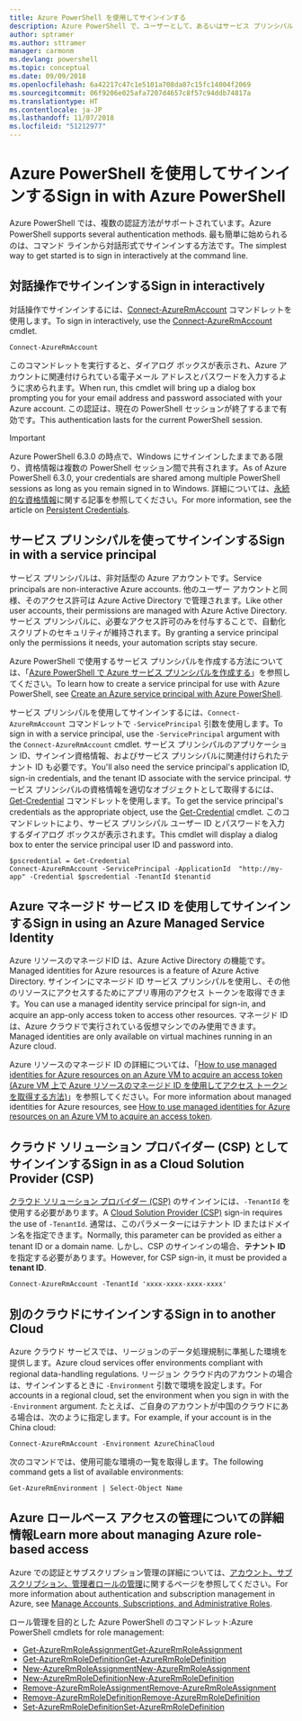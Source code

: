 ```yaml
---
title: Azure PowerShell を使用してサインインする
description: Azure PowerShell で、ユーザーとして、あるいはサービス プリンシパルまたは Azure リソースのマネージド ID を使用してサインインする方法。
author: sptramer
ms.author: sttramer
manager: carmonm
ms.devlang: powershell
ms.topic: conceptual
ms.date: 09/09/2018
ms.openlocfilehash: 6a42217c47c1e5101a708da87c15fc14004f2069
ms.sourcegitcommit: 06f9206e025afa7207d4657c8f57c94ddb74817a
ms.translationtype: HT
ms.contentlocale: ja-JP
ms.lasthandoff: 11/07/2018
ms.locfileid: "51212977"
---
```

# <a name="sign-in-with-azure-powershell"></a><span data-ttu-id="53b36-103">Azure PowerShell を使用してサインインする</span><span class="sxs-lookup"><span data-stu-id="53b36-103">Sign in with Azure PowerShell</span></span>

<span data-ttu-id="53b36-104">Azure PowerShell では、複数の認証方法がサポートされています。</span><span class="sxs-lookup"><span data-stu-id="53b36-104">Azure PowerShell supports several authentication methods.</span></span> <span data-ttu-id="53b36-105">最も簡単に始められるのは、コマンド ラインから対話形式でサインインする方法です。</span><span class="sxs-lookup"><span data-stu-id="53b36-105">The simplest way to get started is to sign in interactively at the command line.</span></span>

## <a name="sign-in-interactively"></a><span data-ttu-id="53b36-106">対話操作でサインインする</span><span class="sxs-lookup"><span data-stu-id="53b36-106">Sign in interactively</span></span>

<span data-ttu-id="53b36-107">対話操作でサインインするには、[Connect-AzureRmAccount](/powershell/module/azurerm.profile/connect-azurermaccount) コマンドレットを使用します。</span><span class="sxs-lookup"><span data-stu-id="53b36-107">To sign in interactively, use the [Connect-AzureRmAccount](/powershell/module/azurerm.profile/connect-azurermaccount) cmdlet.</span></span>

```azurepowershell-interactive
Connect-AzureRmAccount
```

<span data-ttu-id="53b36-108">このコマンドレットを実行すると、ダイアログ ボックスが表示され、Azure アカウントに関連付けられている電子メール アドレスとパスワードを入力するように求められます。</span><span class="sxs-lookup"><span data-stu-id="53b36-108">When run, this cmdlet will bring up a dialog box prompting you for your email address and password associated with your Azure account.</span></span> <span data-ttu-id="53b36-109">この認証は、現在の PowerShell セッションが終了するまで有効です。</span><span class="sxs-lookup"><span data-stu-id="53b36-109">This authentication lasts for the current PowerShell session.</span></span>

> [!IMPORTANT]
> <span data-ttu-id="53b36-110">Azure PowerShell 6.3.0 の時点で、Windows にサインインしたままである限り、資格情報は複数の PowerShell セッション間で共有されます。</span><span class="sxs-lookup"><span data-stu-id="53b36-110">As of Azure PowerShell 6.3.0, your credentials are shared among multiple PowerShell sessions as long as you remain signed in to Windows.</span></span> <span data-ttu-id="53b36-111">詳細については、[永続的な資格情報](context-persistence.md)に関する記事を参照してください。</span><span class="sxs-lookup"><span data-stu-id="53b36-111">For more information, see the article on [Persistent Credentials](context-persistence.md).</span></span>

## <a name="sign-in-with-a-service-principal"></a><span data-ttu-id="53b36-112">サービス プリンシパルを使ってサインインする</span><span class="sxs-lookup"><span data-stu-id="53b36-112">Sign in with a service principal</span></span>

<span data-ttu-id="53b36-113">サービス プリンシパルは、非対話型の Azure アカウントです。</span><span class="sxs-lookup"><span data-stu-id="53b36-113">Service principals are non-interactive Azure accounts.</span></span> <span data-ttu-id="53b36-114">他のユーザー アカウントと同様、そのアクセス許可は Azure Active Directory で管理されます。</span><span class="sxs-lookup"><span data-stu-id="53b36-114">Like other user accounts, their permissions are managed with Azure Active Directory.</span></span> <span data-ttu-id="53b36-115">サービス プリンシパルに、必要なアクセス許可のみを付与することで、自動化スクリプトのセキュリティが維持されます。</span><span class="sxs-lookup"><span data-stu-id="53b36-115">By granting a service principal only the permissions it needs, your automation scripts stay secure.</span></span>

<span data-ttu-id="53b36-116">Azure PowerShell で使用するサービス プリンシパルを作成する方法については、「[Azure PowerShell で Azure サービス プリンシパルを作成する](create-azure-service-principal-azureps.md)」を参照してください。</span><span class="sxs-lookup"><span data-stu-id="53b36-116">To learn how to create a service principal for use with Azure PowerShell, see [Create an Azure service principal with Azure PowerShell](create-azure-service-principal-azureps.md).</span></span>

<span data-ttu-id="53b36-117">サービス プリンシパルを使用してサインインするには、`Connect-AzureRmAccount` コマンドレットで `-ServicePrincipal` 引数を使用します。</span><span class="sxs-lookup"><span data-stu-id="53b36-117">To sign in with a service principal, use the `-ServicePrincipal` argument with the `Connect-AzureRmAccount` cmdlet.</span></span> <span data-ttu-id="53b36-118">サービス プリンシパルのアプリケーション ID、サインイン資格情報、およびサービス プリンシパルに関連付けられたテナント ID も必要です。</span><span class="sxs-lookup"><span data-stu-id="53b36-118">You'll also need the service principal's application ID, sign-in credentials, and the tenant ID associate with the service principal.</span></span> <span data-ttu-id="53b36-119">サービス プリンシパルの資格情報を適切なオブジェクトとして取得するには、[Get-Credential](/powershell/module/microsoft.powershell.security/get-credential) コマンドレットを使用します。</span><span class="sxs-lookup"><span data-stu-id="53b36-119">To get the service principal's credentials as the appropriate object, use the [Get-Credential](/powershell/module/microsoft.powershell.security/get-credential) cmdlet.</span></span> <span data-ttu-id="53b36-120">このコマンドレットにより、サービス プリンシパル ユーザー ID とパスワードを入力するダイアログ ボックスが表示されます。</span><span class="sxs-lookup"><span data-stu-id="53b36-120">This cmdlet will display a dialog box to enter the service principal user ID and password into.</span></span>

```azurepowershell-interactive
$pscredential = Get-Credential
Connect-AzureRmAccount -ServicePrincipal -ApplicationId  "http://my-app" -Credential $pscredential -TenantId $tenantid
```

## <a name="sign-in-using-an-azure-managed-service-identity"></a><span data-ttu-id="53b36-121">Azure マネージド サービス ID を使用してサインインする</span><span class="sxs-lookup"><span data-stu-id="53b36-121">Sign in using an Azure Managed Service Identity</span></span>

<span data-ttu-id="53b36-122">Azure リソースのマネージドID は、Azure Active Directory の機能です。</span><span class="sxs-lookup"><span data-stu-id="53b36-122">Managed identities for Azure resources is a feature of Azure Active Directory.</span></span> <span data-ttu-id="53b36-123">サインインにマネージド ID サービス プリンシパルを使用し、その他のリソースにアクセスするためにアプリ専用のアクセス トークンを取得できます。</span><span class="sxs-lookup"><span data-stu-id="53b36-123">You can use a managed identity service principal for sign-in, and acquire an app-only access token to access other resources.</span></span> <span data-ttu-id="53b36-124">マネージド ID は、Azure クラウドで実行されている仮想マシンでのみ使用できます。</span><span class="sxs-lookup"><span data-stu-id="53b36-124">Managed identities are only available on virtual machines running in an Azure cloud.</span></span>

<span data-ttu-id="53b36-125">Azure リソースのマネージド ID の詳細については、「[How to use managed identities for Azure resources on an Azure VM to acquire an access token (Azure VM 上で Azure リソースのマネージド ID を使用してアクセス トークンを取得する方法)](/azure/active-directory/managed-identities-azure-resources/how-to-use-vm-token)」を参照してください。</span><span class="sxs-lookup"><span data-stu-id="53b36-125">For more information about managed identities for Azure resources, see [How to use managed identities for Azure resources on an Azure VM to acquire an access token](/azure/active-directory/managed-identities-azure-resources/how-to-use-vm-token).</span></span>

## <a name="sign-in-as-a-cloud-solution-provider-csp"></a><span data-ttu-id="53b36-126">クラウド ソリューション プロバイダー (CSP) としてサインインする</span><span class="sxs-lookup"><span data-stu-id="53b36-126">Sign in as a Cloud Solution Provider (CSP)</span></span>

<span data-ttu-id="53b36-127">[クラウド ソリューション プロバイダー (CSP)](https://azure.microsoft.com/en-us/offers/ms-azr-0145p/) のサインインには、`-TenantId` を使用する必要があります。</span><span class="sxs-lookup"><span data-stu-id="53b36-127">A [Cloud Solution Provider (CSP)](https://azure.microsoft.com/en-us/offers/ms-azr-0145p/) sign-in requires the use of `-TenantId`.</span></span> <span data-ttu-id="53b36-128">通常は、このパラメーターにはテナント ID またはドメイン名を指定できます。</span><span class="sxs-lookup"><span data-stu-id="53b36-128">Normally, this parameter can be provided as either a tenant ID or a domain name.</span></span> <span data-ttu-id="53b36-129">しかし、CSP のサインインの場合、**テナント ID** を指定する必要があります。</span><span class="sxs-lookup"><span data-stu-id="53b36-129">However, for CSP sign-in, it must be provided a **tenant ID**.</span></span>

```azurepowershell-interactive
Connect-AzureRmAccount -TenantId 'xxxx-xxxx-xxxx-xxxx'
```

## <a name="sign-in-to-another-cloud"></a><span data-ttu-id="53b36-130">別のクラウドにサインインする</span><span class="sxs-lookup"><span data-stu-id="53b36-130">Sign in to another Cloud</span></span>

<span data-ttu-id="53b36-131">Azure クラウド サービスでは、リージョンのデータ処理規制に準拠した環境を提供します。</span><span class="sxs-lookup"><span data-stu-id="53b36-131">Azure cloud services offer environments compliant with regional data-handling regulations.</span></span>
<span data-ttu-id="53b36-132">リージョン クラウド内のアカウントの場合は、サインインするときに `-Environment` 引数で環境を設定します。</span><span class="sxs-lookup"><span data-stu-id="53b36-132">For accounts in a regional cloud, set the environment when you sign in with the `-Environment` argument.</span></span>
<span data-ttu-id="53b36-133">たとえば、ご自身のアカウントが中国のクラウドにある場合は、次のように指定します。</span><span class="sxs-lookup"><span data-stu-id="53b36-133">For example, if your account is in the China cloud:</span></span>

```azurepowershell-interactive
Connect-AzureRmAccount -Environment AzureChinaCloud
```

<span data-ttu-id="53b36-134">次のコマンドでは、使用可能な環境の一覧を取得します。</span><span class="sxs-lookup"><span data-stu-id="53b36-134">The following command gets a list of available environments:</span></span>

```azurepowershell-interactive
Get-AzureRmEnvironment | Select-Object Name
```

## <a name="learn-more-about-managing-azure-role-based-access"></a><span data-ttu-id="53b36-135">Azure ロールベース アクセスの管理についての詳細情報</span><span class="sxs-lookup"><span data-stu-id="53b36-135">Learn more about managing Azure role-based access</span></span>

<span data-ttu-id="53b36-136">Azure での認証とサブスクリプション管理の詳細については、[アカウント、サブスクリプション、管理者ロールの管理](/azure/active-directory/role-based-access-control-configure)に関するページを参照してください。</span><span class="sxs-lookup"><span data-stu-id="53b36-136">For more information about authentication and subscription management in Azure, see [Manage Accounts, Subscriptions, and Administrative Roles](/azure/active-directory/role-based-access-control-configure).</span></span>

<span data-ttu-id="53b36-137">ロール管理を目的とした Azure PowerShell のコマンドレット:</span><span class="sxs-lookup"><span data-stu-id="53b36-137">Azure PowerShell cmdlets for role management:</span></span>

* [<span data-ttu-id="53b36-138">Get-AzureRmRoleAssignment</span><span class="sxs-lookup"><span data-stu-id="53b36-138">Get-AzureRmRoleAssignment</span></span>](/powershell/module/AzureRM.Resources/Get-AzureRmRoleAssignment)
* [<span data-ttu-id="53b36-139">Get-AzureRmRoleDefinition</span><span class="sxs-lookup"><span data-stu-id="53b36-139">Get-AzureRmRoleDefinition</span></span>](/powershell/module/AzureRM.Resources/Get-AzureRmRoleDefinition)
* [<span data-ttu-id="53b36-140">New-AzureRmRoleAssignment</span><span class="sxs-lookup"><span data-stu-id="53b36-140">New-AzureRmRoleAssignment</span></span>](/powershell/module/AzureRM.Resources/New-AzureRmRoleAssignment)
* [<span data-ttu-id="53b36-141">New-AzureRmRoleDefinition</span><span class="sxs-lookup"><span data-stu-id="53b36-141">New-AzureRmRoleDefinition</span></span>](/powershell/module/AzureRM.Resources/New-AzureRmRoleDefinition)
* [<span data-ttu-id="53b36-142">Remove-AzureRmRoleAssignment</span><span class="sxs-lookup"><span data-stu-id="53b36-142">Remove-AzureRmRoleAssignment</span></span>](/powershell/module/AzureRM.Resources/Remove-AzureRmRoleAssignment)
* [<span data-ttu-id="53b36-143">Remove-AzureRmRoleDefinition</span><span class="sxs-lookup"><span data-stu-id="53b36-143">Remove-AzureRmRoleDefinition</span></span>](/powershell/module/AzureRM.Resources/Remove-AzureRmRoleDefinition)
* [<span data-ttu-id="53b36-144">Set-AzureRmRoleDefinition</span><span class="sxs-lookup"><span data-stu-id="53b36-144">Set-AzureRmRoleDefinition</span></span>](/powershell/module/AzureRM.Resources/Set-AzureRmRoleDefinition)
